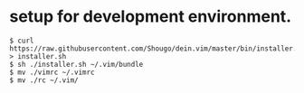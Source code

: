# setup for development environment.

```
$ curl https://raw.githubusercontent.com/Shougo/dein.vim/master/bin/installer.sh > installer.sh
$ sh ./installer.sh ~/.vim/bundle
$ mv ./vimrc ~/.vimrc
$ mv ./rc ~/.vim/
```
